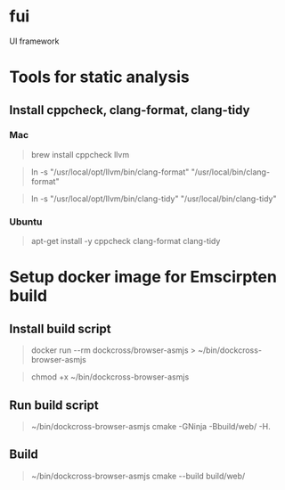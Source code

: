 # fui

UI framework 

# Tools for static analysis
## Install cppcheck, clang-format, clang-tidy

### Mac 
> brew install cppcheck llvm

> ln -s "/usr/local/opt/llvm/bin/clang-format" "/usr/local/bin/clang-format"

> ln -s "/usr/local/opt/llvm/bin/clang-tidy" "/usr/local/bin/clang-tidy"

### Ubuntu
> apt-get install -y cppcheck clang-format clang-tidy

# Setup docker image for Emscirpten build
## Install build script
> docker run --rm dockcross/browser-asmjs > ~/bin/dockcross-browser-asmjs

> chmod +x ~/bin/dockcross-browser-asmjs

## Run build script
> ~/bin/dockcross-browser-asmjs cmake -GNinja -Bbuild/web/ -H.

## Build
> ~/bin/dockcross-browser-asmjs cmake --build build/web/

